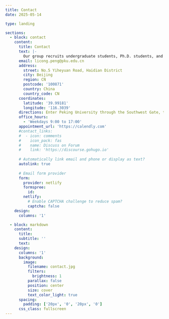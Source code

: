 ```yaml
---
title: Contact
date: 2025-05-14

type: landing

sections:
  - block: contact
    content:
      title: Contact
      text: |-
        Our group recruits undergraduate students, Ph.D. students, and postdoctoral researchers every year. Interested candidates are welcome to get in touch!
      email: licong.peng@pku.edu.cn
      address:
        street: No.5 Yiheyuan Road, Haidian District
        city: Beijing
        region: CN
        postcode: '100871'
        country: China
        country_code: CN
      coordinates:
        latitude: '39.99181'
        longitude: '116.3039'
      directions: Enter Peking University through the Southwest Gate, then proceed to Office 315 on the third floor of the Yi Yuan.
      office_hours:
        - 'Weekdays 9:00 to 17:00'
      appointment_url: 'https://calendly.com'
      #contact_links:
      #  - icon: comments
      #    icon_pack: fas
      #    name: Discuss on Forum
      #    link: 'https://discourse.gohugo.io'
    
      # Automatically link email and phone or display as text?
      autolink: true
    
      # Email form provider
      form:
        provider: netlify
        formspree:
          id:
        netlify:
          # Enable CAPTCHA challenge to reduce spam?
          captcha: false
    design:
      columns: '1'

  - block: markdown
    content:
      title:
      subtitle: ''
      text:
    design:
      columns: '1'
      background:
        image: 
          filename: contact.jpg
          filters:
            brightness: 1
          parallax: false
          position: center
          size: cover
          text_color_light: true
      spacing:
        padding: ['20px', '0', '20px', '0']
      css_class: fullscreen
---
```

